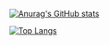 [![Anurag's GitHub stats](https://github-readme-stats.vercel.app/api?username=simpler1ick&count_private=true&show_icons=true&theme=onedark)](https://github.com/anuraghazra/github-readme-stats)

[![Top Langs](https://github-readme-stats.vercel.app/api/top-langs/?username=simpler1ick&count_private=true&show_icons=true&theme=onedark&hide=java)](https://github.com/anuraghazra/github-readme-stats)
